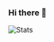 ### Hi there 👋

![Stats](https://github-readme-stats.vercel.app/api?username=Offline2008&show_icons=true&count_private=true)
